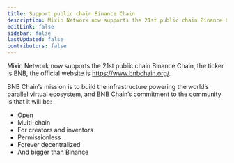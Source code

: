 ```yaml
---
title: Support public chain Binance Chain
description: Mixin Network now supports the 21st public chain Binance Chain.
editLink: false
sidebar: false
lastUpdated: false
contributors: false
---
```


Mixin Network now supports the 21st public chain Binance Chain, the ticker is BNB, the official website is https://www.bnbchain.org/.

BNB Chain’s mission is to build the infrastructure powering the world’s parallel virtual ecosystem, and BNB Chain’s commitment to the community is that it will be:

- Open
- Multi-chain
- For creators and inventors
- Permissionless
- Forever decentralized
- And bigger than Binance